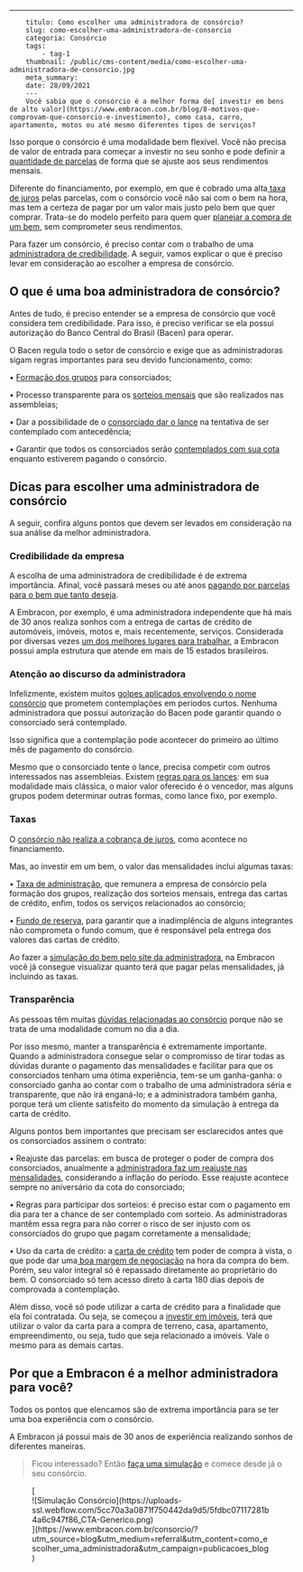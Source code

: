 ---
        titulo: Como escolher uma administradora de consórcio?
        slug: como-escolher-uma-administradora-de-consorcio
        categoria: Consórcio
        tags:
            - tag-1
        thumbnail: /public/cms-content/media/como-escolher-uma-administradora-de-consorcio.jpg
        meta_summary: 
        date: 28/09/2021
        ---
        Você sabia que o consórcio é a melhor forma de[ investir em bens de alto valor](https://www.embracon.com.br/blog/8-motivos-que-comprovam-que-consorcio-e-investimento), como casa, carro, apartamento, motos ou até mesmo diferentes tipos de serviços?

Isso porque o consórcio é uma modalidade bem flexível. Você não precisa de valor de entrada para começar a investir no seu sonho e pode definir a [quantidade de parcelas](https://www.embracon.com.br/blog/como-calcular-as-parcelas-no-consorcio) de forma que se ajuste aos seus rendimentos mensais.

Diferente do financiamento, por exemplo, em que é cobrado uma alta[ taxa de juros](https://www.embracon.com.br/blog/parcela-de-consorcio-tem-juros) pelas parcelas, com o consórcio você não sai com o bem na hora, mas tem a certeza de pagar por um valor mais justo pelo bem que quer comprar. Trata-se do modelo perfeito para quem quer [planejar a compra de um bem](https://www.embracon.com.br/blog/quando-o-consorcio-e-uma-boa-opcao), sem comprometer seus rendimentos.

Para fazer um consórcio, é preciso contar com o trabalho de uma [administradora de credibilidade](https://www.embracon.com.br/blog/afinal-o-que-uma-administradora-de-consorcio-faz). A seguir, vamos explicar o que é preciso levar em consideração ao escolher a empresa de consórcio.

O que é uma boa administradora de consórcio?
--------------------------------------------

Antes de tudo, é preciso entender se a empresa de consórcio que você considera tem credibilidade. Para isso, é preciso verificar se ela possui autorização do Banco Central do Brasil (Bacen) para operar.

O Bacen regula todo o setor de consórcio e exige que as administradoras sigam regras importantes para seu devido funcionamento, como:

 • [Formação dos grupos](https://www.embracon.com.br/conhecaoconsorcio/o-que-e-um-grupo-de-consorcio) para consorciados;

 • Processo transparente para os [sorteios mensais](https://www.embracon.com.br/conhecaoconsorcio/como-sao-realizados-os-sorteios-nas-assembleias) que são realizados nas assembleias;

 • Dar a possibilidade de o [consorciado dar o lance](https://www.embracon.com.br/blog/saiba-como-definir-o-valor-de-lance-para-ser-contemplado-mais-rapido) na tentativa de ser contemplado com antecedência;

 • Garantir que todos os consorciados serão [contemplados com sua cota](https://www.embracon.com.br/blog/quais-sao-as-formas-de-contemplacao) enquanto estiverem pagando o consórcio.

Dicas para escolher uma administradora de consórcio
---------------------------------------------------

A seguir, confira alguns pontos que devem ser levados em consideração na sua análise da melhor administradora.

### Credibilidade da empresa

A escolha de uma administradora de credibilidade é de extrema importância. Afinal, você passará meses ou até anos [pagando por parcelas para o bem que tanto deseja](https://www.embracon.com.br/blog/5-dicas-para-pagar-seu-consorcio-sem-preocupacao).

A Embracon, por exemplo, é uma administradora independente que há mais de 30 anos realiza sonhos com a entrega de cartas de crédito de automóveis, imóveis, motos e, mais recentemente, serviços. Considerada por diversas vezes [um dos melhores lugares para trabalhar](https://www.embracon.com.br/blog/embracon-melhor-empresa-para-negociar-e-para-trabalhar), a Embracon possui ampla estrutura que atende em mais de 15 estados brasileiros.

### Atenção ao discurso da administradora

Infelizmente, existem muitos [golpes aplicados envolvendo o nome consórcio](https://www.embracon.com.br/blog/fraude-em-consorcio-como-nao-cair-em-golpes) que prometem contemplações em períodos curtos. Nenhuma administradora que possui autorização do Bacen pode garantir quando o consorciado será contemplado.

Isso significa que a contemplação pode acontecer do primeiro ao último mês de pagamento do consórcio.

Mesmo que o consorciado tente o lance, precisa competir com outros interessados nas assembleias. Existem [regras para os lances](https://www.embracon.com.br/blog/como-funcionam-os-tipos-de-lances-no-consorcio): em sua modalidade mais clássica, o maior valor oferecido é o vencedor, mas alguns grupos podem determinar outras formas, como lance fixo, por exemplo.

### Taxas

O [consórcio não realiza a cobrança de juros](https://www.embracon.com.br/blog/consorcio-nao-tem-juros-entenda), como acontece no financiamento.

Mas, ao investir em um bem, o valor das mensalidades inclui algumas taxas:

 • [Taxa de administração](https://www.embracon.com.br/blog/como-funciona-a-taxa-de-administracao-de-um-consorcio), que remunera a empresa de consórcio pela formação dos grupos, realização dos sorteios mensais, entrega das cartas de crédito, enfim, todos os serviços relacionados ao consórcio;

 • [Fundo de reserva](https://www.embracon.com.br/blog/entenda-como-funciona-a-devolucao-do-fundo-de-reserva), para garantir que a inadimplência de alguns integrantes não comprometa o fundo comum, que é responsável pela entrega dos valores das cartas de crédito.

Ao fazer a [simulação do bem pelo site da administradora](https://www.embracon.com.br/blog/simulacao-de-consorcio), na Embracon você já consegue visualizar quanto terá que pagar pelas mensalidades, já incluindo as taxas.

### Transparência

As pessoas têm muitas [dúvidas relacionadas ao consórcio](https://www.embracon.com.br/blog/9-duvidas-mais-comuns-sobre-consorcio) porque não se trata de uma modalidade comum no dia a dia.

Por isso mesmo, manter a transparência é extremamente importante. Quando a administradora consegue selar o compromisso de tirar todas as dúvidas durante o pagamento das mensalidades e facilitar para que os consorciados tenham uma ótima experiência, tem-se um ganha-ganha: o consorciado ganha ao contar com o trabalho de uma administradora séria e transparente, que não irá enganá-lo; e a administradora também ganha, porque terá um cliente satisfeito do momento da simulação à entrega da carta de crédito.

Alguns pontos bem importantes que precisam ser esclarecidos antes que os consorciados assinem o contrato:

 • Reajuste das parcelas: em busca de proteger o poder de compra dos consorciados, anualmente a [administradora faz um reajuste nas mensalidades](https://www.embracon.com.br/blog/reajuste-consorcio-como-e-feito), considerando a inflação do período. Esse reajuste acontece sempre no aniversário da cota do consorciado;

 • Regras para participar dos sorteios: é preciso estar com o pagamento em dia para ter a chance de ser contemplado com sorteio. As administradoras mantêm essa regra para não correr o risco de ser injusto com os consorciados do grupo que pagam corretamente a mensalidade;

 • Uso da carta de crédito: a [carta de crédito](https://www.embracon.com.br/blog/tudo-o-que-voce-precisa-saber-sobre-a-carta-de-credito-de-consorcios) tem poder de compra à vista, o que pode dar uma[ boa margem de negociação](https://www.embracon.com.br/blog/4-dicas-para-conseguir-uma-boa-negociacao-na-hora-de-adquirir-o-seu-bem) na hora da compra do bem. Porém, seu valor integral só é repassado diretamente ao proprietário do bem. O consorciado só tem acesso direto à carta 180 dias depois de comprovada a contemplação.

Além disso, você só pode utilizar a carta de crédito para a finalidade que ela foi contratada. Ou seja, se começou a [investir em imóveis](https://www.embracon.com.br/blog/guia-completo-consorcio-imobiliario), terá que utilizar o valor da carta para a compra de terreno, casa, apartamento, empreendimento, ou seja, tudo que seja relacionado a imóveis. Vale o mesmo para as demais cartas.

Por que a Embracon é a melhor administradora para você?
-------------------------------------------------------

Todos os pontos que elencamos são de extrema importância para se ter uma boa experiência com o consórcio.

A Embracon já possui mais de 30 anos de experiência realizando sonhos de diferentes maneiras.

> Ficou interessado? Então [faça uma simulação](https://www.embracon.com.br/consorcio/?utm_source=blog&utm_medium=referral&utm_content=como_escolher_uma_administradora&utm_campaign=publicacoes_blog) e comece desde já o seu consórcio.

<figure class="w-richtext-figure-type-image w-richtext-align-center">[<div>![Simulação Consórcio](https://uploads-ssl.webflow.com/5cc70a3a0871f750442da9d5/5fdbc07117281b4a6c947f86_CTA-Generico.png)</div>](https://www.embracon.com.br/consorcio/?utm_source=blog&utm_medium=referral&utm_content=como_escolher_uma_administradora&utm_campaign=publicacoes_blog)</figure>
        